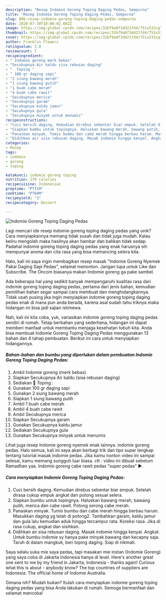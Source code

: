 ```yaml
---
description: "Resep Indomie Goreng Toping Daging Pedas, Sempurna"
title: "Resep Indomie Goreng Toping Daging Pedas, Sempurna"
slug: 806-resep-indomie-goreng-toping-daging-pedas-sempurna
date: 2020-07-30T10:00:02.662Z
image: https://img-global.cpcdn.com/recipes/31bf9a8f3dd21fd4/751x532cq70/indomie-goreng-toping-daging-pedas-foto-resep-utama.jpg
thumbnail: https://img-global.cpcdn.com/recipes/31bf9a8f3dd21fd4/751x532cq70/indomie-goreng-toping-daging-pedas-foto-resep-utama.jpg
cover: https://img-global.cpcdn.com/recipes/31bf9a8f3dd21fd4/751x532cq70/indomie-goreng-toping-daging-pedas-foto-resep-utama.jpg
author: Franklin Flowers
ratingvalue: 3.8
reviewcount: 7
recipeingredient:
- " Indomie goreng merk bebas"
- "Secukupnya Air kaldu sisa rebusan daging"
- "  Toping "
- " 100 gr daging sapi"
- "2 siung bawang merah"
- "1 siung bawang putih"
- "1 buah cabe merah"
- "4 buah cabe rawit"
- "Secukupnya merica"
- "Secukupnya garam"
- "Secukupnya kaldu jamur"
- "Secukupnya gula"
- "Secukupnya minyak untuk menumis"
recipeinstructions:
- "Cuci bersih daging. Kemudian direbus sebentar biar empuk. Setelah dirasa cukup empuk angkat dan potong sesuai selera."
- "Siapkan bumbu untuk topingnya. Haluskan bawang merah, bawang putih, merica dan cabe rawit. Potong serong cabe merah."
- "Panaskan minyak. Tumis bumbu dan cabe merah hingga berbau harum. Masukkan daging yg telah di potong2. Tambahkan garam, kaldu jamur dan gula lalu kemudian aduk hingga tercampur rata. Koreksi rasa. Jika di rasa cukup, angkat dan sisihkan."
- "Didihkan air sisa rebusan daging. Masak indomie hingga kenyal. Angkat. Untuk bumbu indomie sy hanya pake minyak bawang dan kecapny saja. Taruh di dalam mangkuk, beri toping daging. Siap di nikmati."
categories:
- Resep
tags:
- indomie
- goreng
- toping

katakunci: indomie goreng toping 
nutrition: 279 calories
recipecuisine: Indonesian
preptime: "PT31M"
cooktime: "PT60M"
recipeyield: "3"
recipecategory: Dessert

---
```



![Indomie Goreng Toping Daging Pedas](https://img-global.cpcdn.com/recipes/31bf9a8f3dd21fd4/751x532cq70/indomie-goreng-toping-daging-pedas-foto-resep-utama.jpg)

Lagi mencari ide resep indomie goreng toping daging pedas yang unik? Cara menyiapkannya memang tidak susah dan tidak juga mudah. Kalau keliru mengolah maka hasilnya akan hambar dan bahkan tidak sedap. Padahal indomie goreng toping daging pedas yang enak harusnya sih mempunyai aroma dan cita rasa yang bisa memancing selera kita.

Halo, kali ini saya ingin membagikan resep masak &#34;Indomie Goreng Nyemek Pakai Daging Sapi Pedas&#34;, selamat menonton. Jangan lupa untuk Like dan Subscribe. The Oncom biasanya makan Indomie goreng ga pake sambel.

Ada beberapa hal yang sedikit banyak mempengaruhi kualitas rasa dari indomie goreng toping daging pedas, pertama dari jenis bahan, kemudian pemilihan bahan segar sampai cara membuat dan menghidangkannya. Tidak usah pusing jika ingin menyiapkan indomie goreng toping daging pedas enak di mana pun anda berada, karena asal sudah tahu triknya maka hidangan ini bisa jadi sajian istimewa.


Nah, kali ini kita coba, yuk, variasikan indomie goreng toping daging pedas sendiri di rumah. Tetap berbahan yang sederhana, hidangan ini dapat memberi manfaat untuk membantu menjaga kesehatan tubuh kita. Anda bisa membuat Indomie Goreng Toping Daging Pedas menggunakan 13 bahan dan 4 tahap pembuatan. Berikut ini cara untuk menyiapkan hidangannya.

<!--inarticleads1-->

##### Bahan-bahan dan bumbu yang diperlukan dalam pembuatan Indomie Goreng Toping Daging Pedas:

1. Ambil  Indomie goreng (merk bebas)
1. Siapkan Secukupnya Air kaldu (sisa rebusan daging)
1. Sediakan  🥩 Toping :
1. Gunakan  100 gr daging sapi
1. Gunakan 2 siung bawang merah
1. Siapkan 1 siung bawang putih
1. Ambil 1 buah cabe merah
1. Ambil 4 buah cabe rawit
1. Ambil Secukupnya merica
1. Siapkan Secukupnya garam
1. Gunakan Secukupnya kaldu jamur
1. Sediakan Secukupnya gula
1. Gunakan Secukupnya minyak untuk menumis


Lihat juga resep Indomie goreng nyemek enak lainnya. indomie goreng pedas. Halo semua, kali ini saya akan berbagi trik dan tips super lengkap tentang tutorial masak indomie pedas. Jika kamu nonton video ini sampai selesai, kamu memang sungguh luar biasa. ctt : video ini dibuat sebelum Ramadhan yaa. Indomie goreng cabe rawit pedas &#34;super pedas&#34; ►. 

<!--inarticleads2-->

##### Cara menyiapkan Indomie Goreng Toping Daging Pedas:

1. Cuci bersih daging. Kemudian direbus sebentar biar empuk. Setelah dirasa cukup empuk angkat dan potong sesuai selera.
1. Siapkan bumbu untuk topingnya. Haluskan bawang merah, bawang putih, merica dan cabe rawit. Potong serong cabe merah.
1. Panaskan minyak. Tumis bumbu dan cabe merah hingga berbau harum. Masukkan daging yg telah di potong2. Tambahkan garam, kaldu jamur dan gula lalu kemudian aduk hingga tercampur rata. Koreksi rasa. Jika di rasa cukup, angkat dan sisihkan.
1. Didihkan air sisa rebusan daging. Masak indomie hingga kenyal. Angkat. Untuk bumbu indomie sy hanya pake minyak bawang dan kecapny saja. Taruh di dalam mangkuk, beri toping daging. Siap di nikmati.


Saya selalu suka mie saya pedas, tapi masakan mie instan (Indomie Goreng) yang saya coba di Jakarta Indonesia hanya di level. Here&#39;s another great one sent to me by my friend in Jakarta, Indonesia - thanks again! Curious what this is about - anybody know? The top countries of suppliers are Indonesia. The official home of Indomie Australia. 

Gimana nih? Mudah bukan? Itulah cara menyiapkan indomie goreng toping daging pedas yang bisa Anda lakukan di rumah. Semoga bermanfaat dan selamat mencoba!
